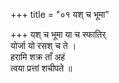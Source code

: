 +++
title = "०१ यश् च भूमा"

+++
यश् च भूमा या च स्फातिर्  
योर्जा यो रसश् च ते ।  
हरामि शक्र ताँ अहं  
त्वया प्रत्तां शचीपते ॥